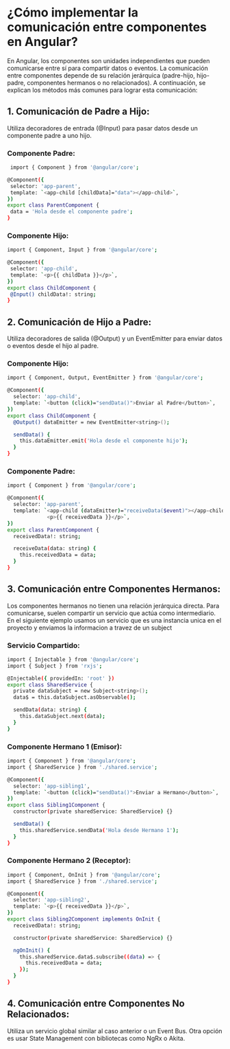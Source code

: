 # ¿Cómo implementar la comunicación entre componentes en Angular?

En Angular, los componentes son unidades independientes que pueden comunicarse entre sí para compartir datos o eventos. La comunicación entre componentes depende de su relación jerárquica (padre-hijo, hijo-padre, componentes hermanos o no relacionados). A continuación, se explican los métodos más comunes para lograr esta comunicación:

## 1. Comunicación de Padre a Hijo:

Utiliza decoradores de entrada (@Input) para pasar datos desde un componente padre a uno hijo.

### Componente Padre:

```bash
 import { Component } from '@angular/core';

@Component({
 selector: 'app-parent',
 template: `<app-child [childData]="data"></app-child>`,
})
export class ParentComponent {
 data = 'Hola desde el componente padre';
}
```

### Componente Hijo:

```bash
import { Component, Input } from '@angular/core';

@Component({
 selector: 'app-child',
 template: `<p>{{ childData }}</p>`,
})
export class ChildComponent {
 @Input() childData!: string;
}
```

## 2. Comunicación de Hijo a Padre:

Utiliza decoradores de salida (@Output) y un EventEmitter para enviar datos o eventos desde el hijo al padre.

### Componente Hijo:

```bash
import { Component, Output, EventEmitter } from '@angular/core';

@Component({
  selector: 'app-child',
  template: `<button (click)="sendData()">Enviar al Padre</button>`,
})
export class ChildComponent {
  @Output() dataEmitter = new EventEmitter<string>();

  sendData() {
    this.dataEmitter.emit('Hola desde el componente hijo');
  }
}
```

### Componente Padre:

```bash
import { Component } from '@angular/core';

@Component({
  selector: 'app-parent',
  template: `<app-child (dataEmitter)="receiveData($event)"></app-child>
             <p>{{ receivedData }}</p>`,
})
export class ParentComponent {
  receivedData!: string;

  receiveData(data: string) {
    this.receivedData = data;
  }
}
```

## 3. Comunicación entre Componentes Hermanos:

Los componentes hermanos no tienen una relación jerárquica directa. Para comunicarse, suelen compartir un servicio que actúa como intermediario. En el siguiente ejemplo usamos un servicio que es una instancia unica en el proyecto y enviamos la informacion a travez de un subject

### Servicio Compartido:

```bash
import { Injectable } from '@angular/core';
import { Subject } from 'rxjs';

@Injectable({ providedIn: 'root' })
export class SharedService {
  private dataSubject = new Subject<string>();
  data$ = this.dataSubject.asObservable();

  sendData(data: string) {
    this.dataSubject.next(data);
  }
}
```

### Componente Hermano 1 (Emisor):

```bash
import { Component } from '@angular/core';
import { SharedService } from './shared.service';

@Component({
  selector: 'app-sibling1',
  template: `<button (click)="sendData()">Enviar a Hermano</button>`,
})
export class Sibling1Component {
  constructor(private sharedService: SharedService) {}

  sendData() {
    this.sharedService.sendData('Hola desde Hermano 1');
  }
}
```

### Componente Hermano 2 (Receptor):

```bash
import { Component, OnInit } from '@angular/core';
import { SharedService } from './shared.service';

@Component({
  selector: 'app-sibling2',
  template: `<p>{{ receivedData }}</p>`,
})
export class Sibling2Component implements OnInit {
  receivedData!: string;

  constructor(private sharedService: SharedService) {}

  ngOnInit() {
    this.sharedService.data$.subscribe((data) => {
      this.receivedData = data;
    });
  }
}
```

## 4. Comunicación entre Componentes No Relacionados:

Utiliza un servicio global similar al caso anterior o un Event Bus. Otra opción es usar State Management con bibliotecas como NgRx o Akita.
